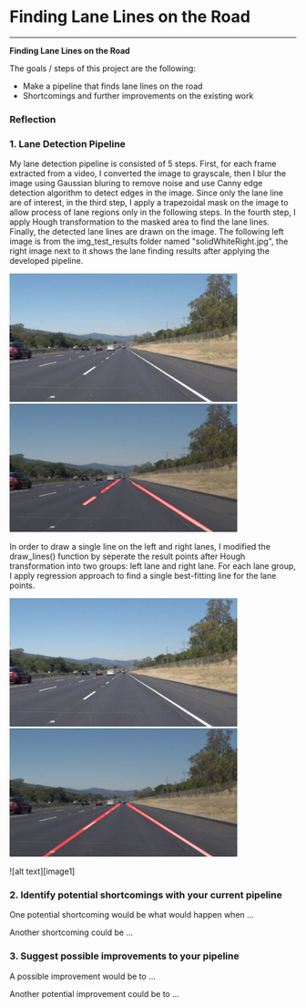 # **Finding Lane Lines on the Road** 



---

**Finding Lane Lines on the Road**

The goals / steps of this project are the following:
* Make a pipeline that finds lane lines on the road
* Shortcomings and further improvements on the existing work


### Reflection

### 1. Lane Detection Pipeline

My lane detection pipeline is consisted of 5 steps. First, for each frame extracted from a video, I converted the image to grayscale, then I blur the image using Gaussian bluring to remove noise and use Canny edge detection algorithm to detect edges in the image. Since only the lane line are of interest, in the third step, I apply a trapezoidal mask on the image to allow process of lane regions only in the following steps. In the fourth step, I apply Hough transformation to the masked area to find the lane lines. Finally, the detected lane lines are drawn on the image. The following left image is from the img_test_results folder named "solidWhiteRight.jpg", the right image next to it shows the lane finding results after applying the developed pipeline.

<p float="left">
  <img src="/images/solidWhiteRight.jpg" width="400" title="Fig. 1 raw image solidWhiteRight.jpg"/>
  <img src="/images/solidWhiteRight_lanefinding.png" width="400" alt="Fig. 2 image solidWhiteRight.jpg with lane marking" /> 
</p>

In order to draw a single line on the left and right lanes, I modified the draw_lines() function by seperate the result points after Hough transformation into two groups: left lane and right lane. For each lane group, I apply regression approach to find a single best-fitting line for the lane points. 

<p float="left">
  <img src="/images/solidWhiteRight.jpg" width="400" "/>
  <img src="/images/solidWhiteRight_solidline.png" width="400" /> 
</p>

![alt text][image1]


### 2. Identify potential shortcomings with your current pipeline


One potential shortcoming would be what would happen when ... 

Another shortcoming could be ...


### 3. Suggest possible improvements to your pipeline

A possible improvement would be to ...

Another potential improvement could be to ...
